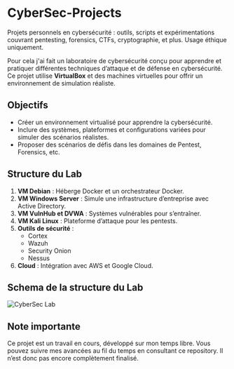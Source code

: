 # CyberSec-Projects
Projets personnels en cybersécurité : outils, scripts et expérimentations couvrant pentesting, forensics, CTFs, cryptographie, et plus. Usage éthique uniquement.

Pour cela j'ai fait un laboratoire de cybersécurité conçu pour apprendre et pratiquer différentes techniques d’attaque et de défense en cybersécurité. Ce projet utilise **VirtualBox** et des machines virtuelles pour offrir un environnement de simulation réaliste.

## Objectifs
- Créer un environnement virtualisé pour apprendre la cybersécurité.
- Inclure des systèmes, plateformes et configurations variées pour simuler des scénarios réalistes.
- Proposer des scénarios de défis dans les domaines de Pentest, Forensics, etc.

## Structure du Lab
1. **VM Debian** : Héberge Docker et un orchestrateur Docker.
2. **VM Windows Server** : Simule une infrastructure d’entreprise avec Active Directory.
3. **VM VulnHub et DVWA** : Systèmes vulnérables pour s’entraîner.
4. **VM Kali Linux** : Plateforme d’attaque pour les pentests.
5. **Outils de sécurité** :
   - Cortex
   - Wazuh
   - Security Onion
   - Nessus
6. **Cloud** : Intégration avec AWS et Google Cloud.


## Schema de la structure du Lab
![CyberSec Lab](https://github.com/user-attachments/assets/f59acff4-0a7d-4848-8dbb-5a9ad516e3a1)


## Note importante

Ce projet est un travail en cours, développé sur mon temps libre. Vous pouvez suivre mes avancées au fil du temps en consultant ce repository. Il n’est donc pas encore complètement finalisé.
